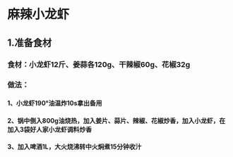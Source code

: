 # 麻辣小龙虾
## 1.准备食材
### 食材：小龙虾12斤、姜蒜各120g、干辣椒60g、花椒32g
### 做法：
#### 1、小龙虾190°油温炸10s拿出备用
#### 2、锅中倒入800g油烧热，加入姜片、蒜片、辣椒、花椒炒香，加入小龙虾，在加入3袋好人家小龙虾调料炒香
#### 3、加入啤酒1L，大火烧沸转中火焖煮15分钟收汁
